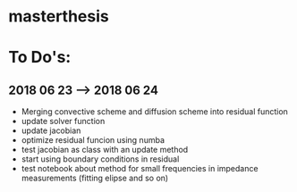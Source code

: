 # masterthesis

# To Do's:

2018 06 23 --> 2018 06 24
-------------------------

+ Merging convective scheme and diffusion scheme into residual function
+ update solver function
+ update jacobian
+ optimize residual funcion using numba
+ test jacobian as class with an update method
+ start using boundary conditions in residual
+ test notebook about method for small frequencies in impedance measurements (fitting elipse and so on)
